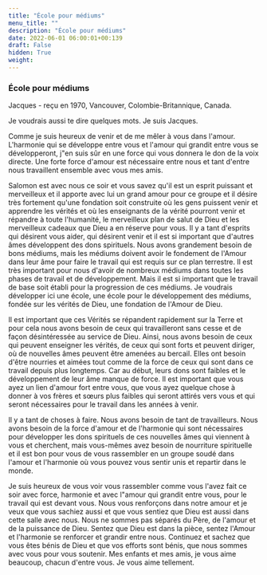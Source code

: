 ```yaml
---
title: "École pour médiums"
menu_title: ""
description: "École pour médiums"
date: 2022-06-01 06:00:01+00:139
draft: False
hidden: True
weight:
---
```

### École pour médiums

Jacques - reçu en 1970, Vancouver, Colombie-Britannique, Canada.

Je voudrais aussi te dire quelques mots. Je suis Jacques.

Comme je suis heureux de venir et de me mêler à vous dans l'amour. L'harmonie qui se développe entre vous et l'amour qui grandit entre vous se développeront, j"en suis sûr en une force qui vous donnera le don de la voix directe. Une forte force d'amour est nécessaire entre nous et tant d'entre nous travaillent ensemble avec vous mes amis.

Salomon est avec nous ce soir et vous savez qu'il est un esprit puissant et merveilleux et il apporte avec lui un grand amour pour ce groupe et il désire très fortement qu'une fondation soit construite où les gens puissent venir et apprendre les vérités et où les enseignants de la vérité pourront venir et répandre à toute l'humanité, le merveilleux plan de salut de Dieu et les merveilleux cadeaux que Dieu a en réserve pour vous. Il y a tant d'esprits qui désirent vous aider, qui désirent venir et il est si important que d'autres âmes développent des dons spirituels. Nous avons grandement besoin de bons médiums, mais les médiums doivent avoir le fondement de l'Amour dans leur âme pour faire le travail qui est requis sur ce plan terrestre. Il est très important pour nous d'avoir de nombreux médiums dans toutes les phases de travail et de développement. Mais il est si important que le travail de base soit établi pour la progression de ces médiums. Je voudrais développer ici une école, une école pour le développement des médiums, fondée sur les vérités de Dieu, une fondation de l'Amour de Dieu.

Il est important que ces Vérités se répandent rapidement sur la Terre et pour cela nous avons besoin de ceux qui travailleront sans cesse et de façon désintéressée au service de Dieu. Ainsi, nous avons besoin de ceux qui peuvent enseigner les vérités, de ceux qui sont forts et peuvent diriger, où de nouvelles âmes peuvent être amenées au bercail. Elles ont besoin d'être nourries et aimées tout comme de la force de ceux qui sont dans ce travail depuis plus longtemps. Car au début, leurs dons sont faibles et le développement de leur âme manque de force. Il est important que vous ayez un lien d'amour fort entre vous, que vous ayez quelque chose à donner à vos frères et sœurs plus faibles qui seront attirés vers vous et qui seront nécessaires pour le travail dans les années à venir.

Il y a tant de choses à faire. Nous avons besoin de tant de travailleurs. Nous avons besoin de la force d'amour et de l'harmonie qui sont nécessaires pour développer les dons spirituels de ces nouvelles âmes qui viennent à vous et cherchent, mais vous-mêmes avez besoin de nourriture spirituelle et il est bon pour vous de vous rassembler en un groupe soudé dans l'amour et l'harmonie où vous pouvez vous sentir unis et repartir dans le monde.

Je suis heureux de vous voir vous rassembler comme vous l'avez fait ce soir avec force, harmonie et avec l"amour qui grandit entre vous, pour le travail qui est devant vous. Nous vous renforçons dans notre amour et je veux que vous sachiez aussi et que vous sentiez que Dieu est aussi dans cette salle avec nous. Nous ne sommes pas séparés du Père, de l'amour et de la puissance de Dieu. Sentez que Dieu est dans la pièce, sentez l'Amour et l'harmonie se renforcer et grandir entre nous. Continuez et sachez que vous êtes bénis de Dieu et que vos efforts sont bénis, que nous sommes avec vous pour vous soutenir. Mes enfants et mes amis, je vous aime beaucoup, chacun d'entre vous. Je vous aime tellement.
